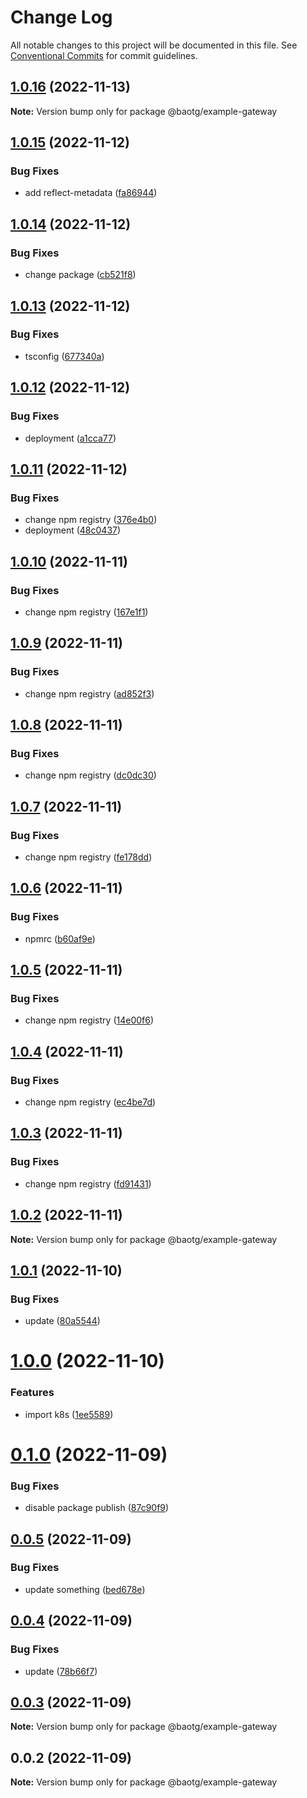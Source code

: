 # Change Log

All notable changes to this project will be documented in this file.
See [Conventional Commits](https://conventionalcommits.org) for commit guidelines.

## [1.0.16](https://github.com/BaoTran1203/nodejs-monorepo/compare/@baotg/example-gateway@1.0.15...@baotg/example-gateway@1.0.16) (2022-11-13)

**Note:** Version bump only for package @baotg/example-gateway





## [1.0.15](https://github.com/BaoTran1203/nodejs-monorepo/compare/@baotg/example-gateway@1.0.14...@baotg/example-gateway@1.0.15) (2022-11-12)


### Bug Fixes

* add reflect-metadata ([fa86944](https://github.com/BaoTran1203/nodejs-monorepo/commit/fa8694437de4ea29f2ab437912af71568bc93c18))





## [1.0.14](https://github.com/BaoTran1203/nodejs-monorepo/compare/@baotg/example-gateway@1.0.13...@baotg/example-gateway@1.0.14) (2022-11-12)


### Bug Fixes

* change package ([cb521f8](https://github.com/BaoTran1203/nodejs-monorepo/commit/cb521f8dcb8586a8e25ee6faf1d344bab4458b0e))





## [1.0.13](https://github.com/BaoTran1203/nodejs-monorepo/compare/@baotg/example-gateway@1.0.12...@baotg/example-gateway@1.0.13) (2022-11-12)


### Bug Fixes

* tsconfig ([677340a](https://github.com/BaoTran1203/nodejs-monorepo/commit/677340a0c4d2c8d78d07fd563a53237cd1028aa9))





## [1.0.12](https://github.com/BaoTran1203/nodejs-monorepo/compare/@baotg/example-gateway@1.0.11...@baotg/example-gateway@1.0.12) (2022-11-12)


### Bug Fixes

* deployment ([a1cca77](https://github.com/BaoTran1203/nodejs-monorepo/commit/a1cca77ea8889ea5670cedaa36cd6cfc78609a5f))





## [1.0.11](https://github.com/BaoTran1203/nodejs-monorepo/compare/@baotg/example-gateway@1.0.10...@baotg/example-gateway@1.0.11) (2022-11-12)


### Bug Fixes

* change npm registry ([376e4b0](https://github.com/BaoTran1203/nodejs-monorepo/commit/376e4b0d5e3694db6423c9f89df2b7f5e8181a80))
* deployment ([48c0437](https://github.com/BaoTran1203/nodejs-monorepo/commit/48c0437209c29bb8ee41835a78dd4682c91372b9))





## [1.0.10](https://github.com/BaoTran1203/nodejs-monorepo/compare/@baotg/example-gateway@1.0.9...@baotg/example-gateway@1.0.10) (2022-11-11)


### Bug Fixes

* change npm registry ([167e1f1](https://github.com/BaoTran1203/nodejs-monorepo/commit/167e1f18c091e6b9e576fb2b9e63d87ec5f1376f))





## [1.0.9](https://github.com/BaoTran1203/nodejs-monorepo/compare/@baotg/example-gateway@1.0.8...@baotg/example-gateway@1.0.9) (2022-11-11)


### Bug Fixes

* change npm registry ([ad852f3](https://github.com/BaoTran1203/nodejs-monorepo/commit/ad852f38a8e17fdfe97f5e929c4ebeb4ab029fad))





## [1.0.8](https://github.com/BaoTran1203/nodejs-monorepo/compare/@baotg/example-gateway@1.0.7...@baotg/example-gateway@1.0.8) (2022-11-11)


### Bug Fixes

* change npm registry ([dc0dc30](https://github.com/BaoTran1203/nodejs-monorepo/commit/dc0dc308c907dd45c5be7a0f983d467910569d6c))





## [1.0.7](https://github.com/BaoTran1203/nodejs-monorepo/compare/@baotg/example-gateway@1.0.6...@baotg/example-gateway@1.0.7) (2022-11-11)


### Bug Fixes

* change npm registry ([fe178dd](https://github.com/BaoTran1203/nodejs-monorepo/commit/fe178dd775a5aaf070322ba8e98933f1bc0a8d26))





## [1.0.6](https://github.com/BaoTran1203/nodejs-monorepo/compare/@baotg/example-gateway@1.0.5...@baotg/example-gateway@1.0.6) (2022-11-11)


### Bug Fixes

* npmrc ([b60af9e](https://github.com/BaoTran1203/nodejs-monorepo/commit/b60af9eb0fdbdcbb57a4cfaf9a17bf77a694a113))





## [1.0.5](https://github.com/BaoTran1203/nodejs-monorepo/compare/@baotg/example-gateway@1.0.4...@baotg/example-gateway@1.0.5) (2022-11-11)


### Bug Fixes

* change npm registry ([14e00f6](https://github.com/BaoTran1203/nodejs-monorepo/commit/14e00f62d810584fc17d199ebb55f9736496714d))





## [1.0.4](https://github.com/BaoTran1203/nodejs-monorepo/compare/@baotg/example-gateway@1.0.3...@baotg/example-gateway@1.0.4) (2022-11-11)


### Bug Fixes

* change npm registry ([ec4be7d](https://github.com/BaoTran1203/nodejs-monorepo/commit/ec4be7d0607e77551e01ff2ffef35e5493849b98))





## [1.0.3](https://github.com/BaoTran1203/nodejs-monorepo/compare/@baotg/example-gateway@1.0.2...@baotg/example-gateway@1.0.3) (2022-11-11)


### Bug Fixes

* change npm registry ([fd91431](https://github.com/BaoTran1203/nodejs-monorepo/commit/fd914314b3383a25181057dc1ebdb2595553b333))





## [1.0.2](https://github.com/BaoTran1203/nodejs-monorepo/compare/@baotg/example-gateway@1.0.1...@baotg/example-gateway@1.0.2) (2022-11-11)

**Note:** Version bump only for package @baotg/example-gateway





## [1.0.1](https://github.com/BaoTran1203/nodejs-monorepo/compare/@baotg/example-gateway@1.0.0...@baotg/example-gateway@1.0.1) (2022-11-10)


### Bug Fixes

* update ([80a5544](https://github.com/BaoTran1203/nodejs-monorepo/commit/80a5544b97864b953fec146ec0d8b63982458abb))





# [1.0.0](https://github.com/BaoTran1203/nodejs-monorepo/compare/@baotg/example-gateway@0.1.0...@baotg/example-gateway@1.0.0) (2022-11-10)


### Features

* import k8s ([1ee5589](https://github.com/BaoTran1203/nodejs-monorepo/commit/1ee55892b2b0e9a8f37304f16bdbe1a0dc1189dd))





# [0.1.0](https://github.com/BaoTran1203/nodejs-monorepo/compare/@baotg/example-gateway@0.0.5...@baotg/example-gateway@0.1.0) (2022-11-09)


### Bug Fixes

* disable package publish ([87c90f9](https://github.com/BaoTran1203/nodejs-monorepo/commit/87c90f9608f3f39a6c89ad326c2fc82faea77459))





## [0.0.5](https://github.com/BaoTran1203/nodejs-monorepo/compare/@baotg/example-gateway@0.0.4...@baotg/example-gateway@0.0.5) (2022-11-09)


### Bug Fixes

* update something ([bed678e](https://github.com/BaoTran1203/nodejs-monorepo/commit/bed678e7901c21746ebffe7585d01282f1963e4a))





## [0.0.4](https://github.com/BaoTran1203/nodejs-monorepo/compare/@baotg/example-gateway@0.0.3...@baotg/example-gateway@0.0.4) (2022-11-09)


### Bug Fixes

* update ([78b66f7](https://github.com/BaoTran1203/nodejs-monorepo/commit/78b66f7c72bbb936496639df0ce9eaad8c17854f))





## [0.0.3](https://github.com/BaoTran1203/nodejs-monorepo/compare/@baotg/example-gateway@0.0.2...@baotg/example-gateway@0.0.3) (2022-11-09)

**Note:** Version bump only for package @baotg/example-gateway





## 0.0.2 (2022-11-09)

**Note:** Version bump only for package @baotg/example-gateway
